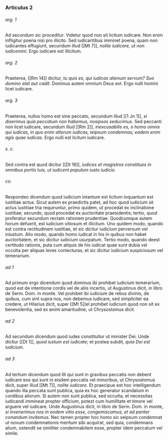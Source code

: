 ### Articulus 2

###### arg. 1
Ad secundum sic proceditur. Videtur quod non sit licitum iudicare. Non enim infligitur poena nisi pro illicito. Sed iudicantibus imminet poena, quam non iudicantes effugiunt, secundum illud [[Mt 7]], *nolite iudicare, ut non iudicemini*. Ergo iudicare est illicitum.

###### arg. 2
Praeterea, [[Rm 14]] dicitur, *tu quis es, qui iudicas alienum servum? Suo domino stat aut cadit*. Dominus autem omnium Deus est. Ergo nulli homini licet iudicare.

###### arg. 3
Praeterea, nullus homo est sine peccato, secundum illud [[1 Jn 1]], *si dixerimus quia peccatum non habemus, nosipsos seducimus*. Sed peccanti non licet iudicare, secundum illud [[Rm 2]], *inexcusabilis es, o homo omnis qui iudicas, in quo enim alterum iudicas, teipsum condemnas; eadem enim agis quae iudicas*. Ergo nulli est licitum iudicare.

###### s. c.
Sed contra est quod dicitur [[Dt 16]], *iudices et magistros constitues in omnibus portis tuis, ut iudicent populum iusto iudicio*.

###### co.
Respondeo dicendum quod iudicium intantum est licitum inquantum est iustitiae actus. Sicut autem ex praedictis patet, ad hoc quod iudicium sit actus iustitiae tria requiruntur, primo quidem, ut procedat ex inclinatione iustitiae; secundo, quod procedat ex auctoritate praesidentis; tertio, quod proferatur secundum rectam rationem prudentiae. Quodcumque autem horum defuerit, est iudicium vitiosum et illicitum. Uno quidem modo, quando est contra rectitudinem iustitiae, et sic dicitur iudicium perversum vel iniustum. Alio modo, quando homo iudicat in his in quibus non habet auctoritatem, et sic dicitur iudicium usurpatum. Tertio modo, quando deest certitudo rationis, puta cum aliquis de his iudicat quae sunt dubia vel occulta per aliquas leves coniecturas, et sic dicitur iudicium suspiciosum vel temerarium.

###### ad 1
Ad primum ergo dicendum quod dominus ibi prohibet iudicium temerarium, quod est de intentione cordis vel de aliis incertis, ut Augustinus dicit, in libro de Serm. Dom. in monte. Vel prohibet ibi iudicium de rebus divinis, de quibus, cum sint supra nos, non debemus iudicare, sed simpliciter ea credere, ut Hilarius dicit, super [[Mt 5]]el prohibet iudicium quod non sit ex benevolentia, sed ex animi amaritudine, ut Chrysostomus dicit.

###### ad 2
Ad secundum dicendum quod iudex constituitur ut minister Dei. Unde dicitur [[Dt 1]], *quod iustum est iudicate*; et postea subdit, *quia Dei est iudicium*.

###### ad 3
Ad tertium dicendum quod illi qui sunt in gravibus peccatis non debent iudicare eos qui sunt in eisdem peccatis vel minoribus, ut Chrysostomus dicit, super illud [[Mt 7]], *nolite iudicare*. Et praecipue est hoc intelligendum quando illa peccata sunt publica, quia ex hoc generatur scandalum in cordibus aliorum. Si autem non sunt publica, sed occulta, et necessitas iudicandi immineat propter officium, potest cum humilitate et timore vel arguere vel iudicare. Unde Augustinus dicit, in libro de Serm. Dom. in monte, *si invenerimus nos in eodem vitio esse, congemiscamus, et ad pariter conandum invitemus*. Nec tamen propter hoc homo sic seipsum condemnat ut novum condemnationis meritum sibi acquirat, sed quia, condemnans alium, ostendit se similiter condemnabilem esse, propter idem peccatum vel simile.


